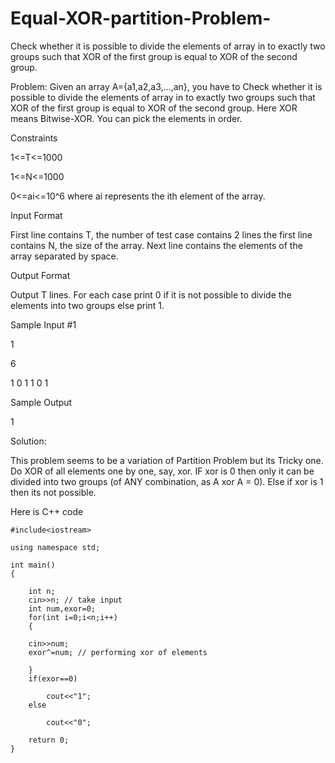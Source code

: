 # Equal-XOR-partition-Problem-
Check whether it is possible to divide the elements of array in to exactly two groups such that XOR of the first group is equal 
to XOR of the second group.


Problem: Given an array A={a1,a2,a3,...,an}, you have to Check whether it is possible to divide the elements of array in to exactly
two groups such that XOR of the first group is equal to XOR of the second group. Here XOR means Bitwise-XOR. You can pick the elements 
in order.

Constraints

1<=T<=1000

1<=N<=1000

0<=ai<=10^6 where ai represents the ith element of the array.

Input Format

First line contains T, the number of test case contains 2 lines the first line contains N, the size of the array. Next line contains
the elements of the array separated by space.

Output Format

Output T lines. For each case print 0 if it is not possible to divide the elements into two groups else print 1.

Sample Input #1

1

6

1 0 1 1 0 1

Sample Output

1

Solution:

This problem seems to be a variation of Partition Problem but its Tricky one. Do XOR of all elements one by one, say, xor. IF xor is 0 
then only it can be divided into two groups (of ANY combination, as A xor A = 0). Else if xor is 1 then its not possible.

Here is C++ code


	#include<iostream>

	using namespace std;

	int main()
	{

		int n;
		cin>>n; // take input
		int num,exor=0;
		for(int i=0;i<n;i++)
		{
	
		cin>>num;
		exor^=num; // performing xor of elements
		
		}
		if(exor==0)
	
			cout<<"1";
		else
	
			cout<<"0";
		
		return 0;
	}

